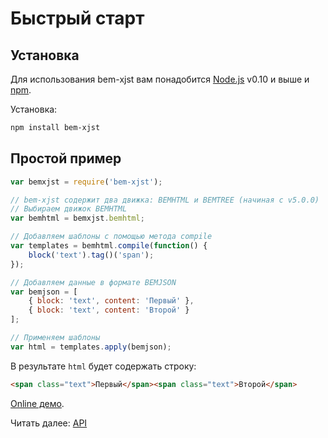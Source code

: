 # Быстрый старт

## Установка

Для использования bem-xjst вам понадобится [Node.js](https://nodejs.org/) v0.10 и выше и [npm](https://www.npmjs.com/).

Установка:

```bash
npm install bem-xjst
```

## Простой пример

```js
var bemxjst = require('bem-xjst');

// bem-xjst содержит два движка: BEMHTML и BEMTREE (начиная с v5.0.0)
// Выбираем движок BEMHTML
var bemhtml = bemxjst.bemhtml;

// Добавляем шаблоны с помощью метода compile
var templates = bemhtml.compile(function() {
    block('text').tag()('span');
});

// Добавляем данные в формате BEMJSON
var bemjson = [
    { block: 'text', content: 'Первый' },
    { block: 'text', content: 'Второй' }
];

// Применяем шаблоны
var html = templates.apply(bemjson);
```

В результате `html` будет содержать строку:

```html
<span class="text">Первый</span><span class="text">Второй</span>
```

[Online демо](https://bem.github.io/bem-xjst/).

Читать далее: [API](3-api.md)
